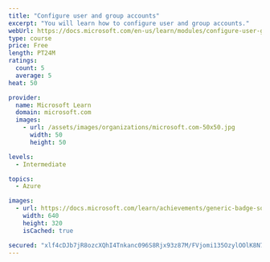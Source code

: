 ```yaml
---
title: "Configure user and group accounts"
excerpt: "You will learn how to configure user and group accounts."
webUrl: https://docs.microsoft.com/en-us/learn/modules/configure-user-group-accounts/
type: course
price: Free
length: PT24M
ratings:
  count: 5
  average: 5
heat: 50

provider:
  name: Microsoft Learn
  domain: microsoft.com
  images:
    - url: /assets/images/organizations/microsoft.com-50x50.jpg
      width: 50
      height: 50

levels:
  - Intermediate

topics:
  - Azure

images:
  - url: https://docs.microsoft.com/learn/achievements/generic-badge-social.png
    width: 640
    height: 320
    isCached: true

secured: "xlf4cDJb7jR8ozcXQhI4Tnkanc096S8Rjx93z87M/FVjomi135OzylOOlK8N7oZBmGMifCdrgBFontJ/TEoW23u5mXWEcH3VLTC0z4W+HyyscSkx2JOU0LnaIZJ2shfPSQLIWZ7erKeo6KOoPSBfW8lAbpiL+AiQ9diA0OS7br87mPfl6jm1PajueZMjuumKTjKxuIVp+McStJ/b55r/kzzRAJ/vYxaCR3cWdDfdQKmQCmZIvbXeXGdqH5jHpfc7qTqjleGgjakJaMreSy5guWNil2aXVjaeYEj4uKAudP8qoLQQGtu7ivYEooUU8WERO4zx+Q8TbKu+CxUmrB5+/yVfbbHMJWEUpS88Qp+ZiOH0+vGKgTmEBzIoReMn1OLer2SVn9slQT0fdMnewDh1EtVTeOf4xLTghFOhJac1Jqw=;Eh13KURwxUr5lfWw/b2uoA=="
---
```


